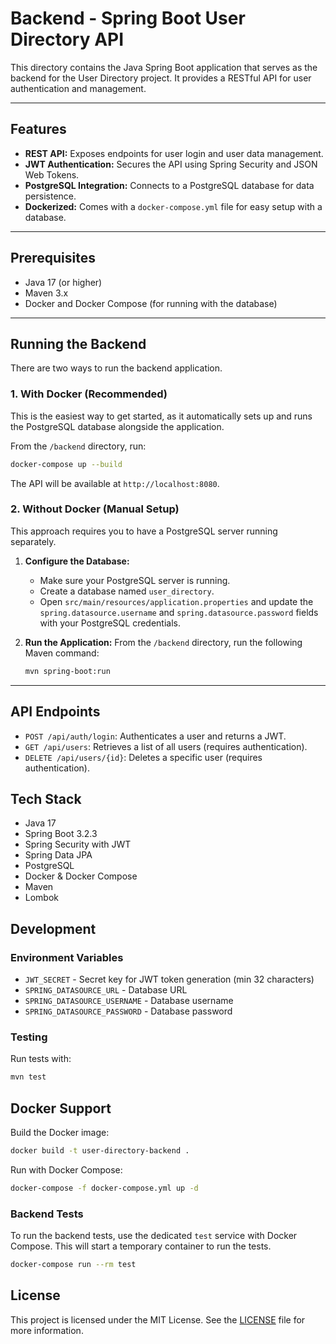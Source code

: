 # Backend - Spring Boot User Directory API

This directory contains the Java Spring Boot application that serves as the backend for the User Directory project. It provides a RESTful API for user authentication and management.

---

## Features

-   **REST API:** Exposes endpoints for user login and user data management.
-   **JWT Authentication:** Secures the API using Spring Security and JSON Web Tokens.
-   **PostgreSQL Integration:** Connects to a PostgreSQL database for data persistence.
-   **Dockerized:** Comes with a `docker-compose.yml` file for easy setup with a database.

---

## Prerequisites

-   Java 17 (or higher)
-   Maven 3.x
-   Docker and Docker Compose (for running with the database)

---

## Running the Backend

There are two ways to run the backend application.

### 1. With Docker (Recommended)

This is the easiest way to get started, as it automatically sets up and runs the PostgreSQL database alongside the application.

From the `/backend` directory, run:
```bash
docker-compose up --build
```
The API will be available at `http://localhost:8080`.

### 2. Without Docker (Manual Setup)

This approach requires you to have a PostgreSQL server running separately.

1.  **Configure the Database:**
    - Make sure your PostgreSQL server is running.
    - Create a database named `user_directory`.
    - Open `src/main/resources/application.properties` and update the `spring.datasource.username` and `spring.datasource.password` fields with your PostgreSQL credentials.

2.  **Run the Application:**
    From the `/backend` directory, run the following Maven command:
    ```bash
    mvn spring-boot:run
    ```

---

## API Endpoints

-   `POST /api/auth/login`: Authenticates a user and returns a JWT.
-   `GET /api/users`: Retrieves a list of all users (requires authentication).
-   `DELETE /api/users/{id}`: Deletes a specific user (requires authentication).

## Tech Stack

- Java 17
- Spring Boot 3.2.3
- Spring Security with JWT
- Spring Data JPA
- PostgreSQL
- Docker & Docker Compose
- Maven
- Lombok

## Development

### Environment Variables

- `JWT_SECRET` - Secret key for JWT token generation (min 32 characters)
- `SPRING_DATASOURCE_URL` - Database URL
- `SPRING_DATASOURCE_USERNAME` - Database username
- `SPRING_DATASOURCE_PASSWORD` - Database password

### Testing

Run tests with:
```bash
mvn test
```

## Docker Support

Build the Docker image:
```bash
docker build -t user-directory-backend .
```

Run with Docker Compose:
```bash
docker-compose -f docker-compose.yml up -d
```

### Backend Tests
To run the backend tests, use the dedicated `test` service with Docker Compose. This will start a temporary container to run the tests.
```bash
docker-compose run --rm test
```

## License

This project is licensed under the MIT License. See the [LICENSE](LICENSE) file for more information. 